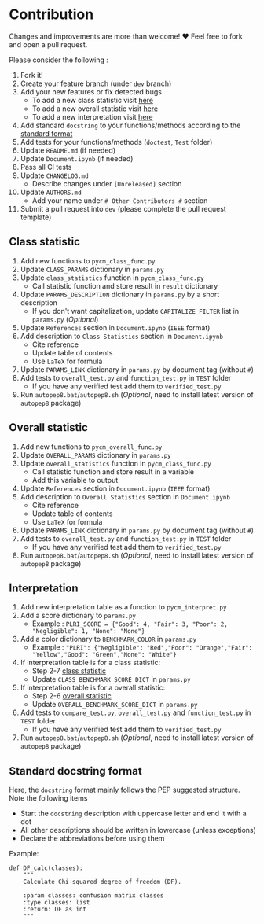 # Contribution			

Changes and improvements are more than welcome! ❤️ Feel free to fork and open a pull request.		


Please consider the following :


1. Fork it!
2. Create your feature branch (under `dev` branch)
3. Add your new features or fix detected bugs
	- To add a new class statistic visit [here](#class-statistic)
	- To add a new overall statistic visit [here](#overall-statistic)
	- To add a new interpretation visit [here](#interpretation)
4. Add standard `docstring` to your functions/methods according to the [standard format](#standard-docstring-format)
5. Add tests for your functions/methods (`doctest`, `Test` folder)
6. Update `README.md` (if needed)
7. Update `Document.ipynb` (if needed)
8. Pass all CI tests
9. Update `CHANGELOG.md`
	- Describe changes under `[Unreleased]` section
10. Update `AUTHORS.md`
	- Add your name under `# Other Contributors #` section
11. Submit a pull request into `dev` (please complete the pull request template)


## Class statistic 

1. Add new functions to `pycm_class_func.py`
2. Update `CLASS_PARAMS` dictionary in `params.py`
3. Update `class_statistics` function in `pycm_class_func.py`
	- Call statistic function and store result in `result` dictionary
4. Update `PARAMS_DESCRIPTION` dictionary in `params.py` by a short description
	- If you don't want capitalization, update `CAPITALIZE_FILTER` list in `params.py` (*Optional*)
5. Update `References` section in `Document.ipynb` (`IEEE` format)
6. Add description to `Class Statistics` section in `Document.ipynb`
	- Cite reference
	- Update table of contents
	- Use `LaTeX` for formula
7. Update `PARAMS_LINK` dictionary in `params.py` by document tag (without `#`)
8. Add tests to `overall_test.py` and `function_test.py` in `TEST` folder
	- If you have any verified test add them to `verified_test.py`
9.  Run `autopep8.bat`/`autopep8.sh` (*Optional*, need to install latest version of `autopep8` package)



## Overall statistic 

1. Add new functions to `pycm_overall_func.py`
2. Update `OVERALL_PARAMS` dictionary in `params.py`
3. Update `overall_statistics` function in `pycm_class_func.py`
	- Call statistic function and store result in a variable
	- Add this variable to output
4. Update `References` section in `Document.ipynb` (`IEEE` format)
5. Add description to `Overall Statistics` section in `Document.ipynb`
	- Cite reference
	- Update table of contents
	- Use `LaTeX` for formula
6. Update `PARAMS_LINK` dictionary in `params.py` by document tag (without `#`)
7. Add tests to `overall_test.py` and `function_test.py` in `TEST` folder
	- If you have any verified test add them to `verified_test.py`
8. Run `autopep8.bat`/`autopep8.sh` (*Optional*, need to install latest version of `autopep8` package)


## Interpretation

1. Add new interpretation table as a function to `pycm_interpret.py`
2. Add a score dictionary to `params.py`
	- Example : ```PLRI_SCORE = {"Good": 4, "Fair": 3, "Poor": 2, "Negligible": 1, "None": "None"}```
3. Add a color dictionary to `BENCHMARK_COLOR` in `params.py`
	- Example : 
		```"PLRI": {"Negligible": "Red","Poor": "Orange","Fair": "Yellow","Good": "Green","None": "White"}```
4. If interpretation table is for a class statistic:
	- Step 2-7 [class statistic](#class-statistic)
	- Update `CLASS_BENCHMARK_SCORE_DICT` in `params.py`
5. If interpretation table is for a overall statistic:
	- Step 2-6 [overall statistic](#overall-statistic)
	- Update `OVERALL_BENCHMARK_SCORE_DICT` in `params.py`
6. Add tests to `compare_test.py`, `overall_test.py` and `function_test.py` in `TEST` folder
	- If you have any verified test add them to `verified_test.py`
7. Run `autopep8.bat`/`autopep8.sh` (*Optional*, need to install latest version of `autopep8` package)

## Standard docstring format
Here, the `docstring` format mainly follows the PEP suggested structure. Note the following items
   - Start the `docstring` description with uppercase letter and end it with a dot
   - All other descriptions should be written in lowercase (unless exceptions)
   - Declare the abbreviations before using them

Example:

    def DF_calc(classes):
        """
        Calculate Chi-squared degree of freedom (DF).
    
        :param classes: confusion matrix classes
        :type classes: list
        :return: DF as int
        """

